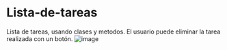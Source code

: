 # Lista-de-tareas
Lista de tareas, usando clases y metodos.
El usuario puede eliminar la tarea realizada con un botón.
![image](https://user-images.githubusercontent.com/103595178/172758342-a84bdd4b-f2c8-4288-828a-ddc5e9eb926a.png)
